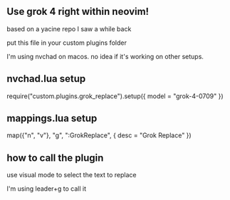 ## Use grok 4 right within neovim! 
based on a yacine repo I saw a while back

put this file in your custom plugins folder

I'm using nvchad on macos. no idea if it's working on other setups. 

## nvchad.lua setup
require("custom.plugins.grok_replace").setup({ model = "grok-4-0709" })

## mappings.lua setup
map({"n", "v"}, "<leader>g", ":GrokReplace<CR>", { desc = "Grok Replace" })

## how to call the plugin 
use visual mode to select the text to replace 

I'm using leader+g to call it




